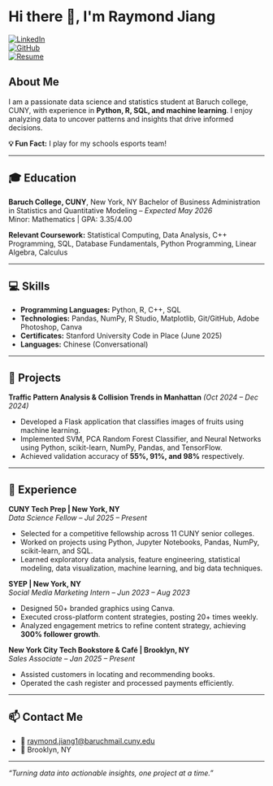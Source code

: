 # Hi there 👋, I'm Raymond Jiang

[![LinkedIn](https://img.shields.io/badge/LinkedIn-0A66C2?style=for-the-badge&logo=linkedin&logoColor=white)](https://www.linkedin.com/in/raymond-jiang-599b182b0/)  
[![GitHub](https://img.shields.io/badge/GitHub-181717?style=for-the-badge&logo=github&logoColor=white)](https://github.com/rayj1981)  
[![Resume](https://img.shields.io/badge/Resume-PDF-red?style=for-the-badge)](Assets/Resume.pdf)  


## About Me
I am a passionate data science and statistics student at Baruch college, CUNY, with experience in **Python, R, SQL, and machine learning**. I enjoy analyzing data to uncover patterns and insights that drive informed decisions.  

**💡 Fun Fact:** I play for my schools esports team!

---

## 🎓 Education
**Baruch College, CUNY**, New York, NY
Bachelor of Business Administration in Statistics and Quantitative Modeling – *Expected May 2026*  
Minor: Mathematics | GPA: 3.35/4.00  

**Relevant Coursework:** Statistical Computing, Data Analysis, C++ Programming, SQL, Database Fundamentals, Python Programming, Linear Algebra, Calculus  

---

## 💻 Skills
- **Programming Languages:** Python, R, C++, SQL  
- **Technologies:** Pandas, NumPy, R Studio, Matplotlib, Git/GitHub, Adobe Photoshop, Canva  
- **Certificates:** Stanford University Code in Place (June 2025)  
- **Languages:** Chinese (Conversational)  

---

## 📂 Projects
**Traffic Pattern Analysis & Collision Trends in Manhattan** *(Oct 2024 – Dec 2024)*  
- Developed a Flask application that classifies images of fruits using machine learning.  
- Implemented SVM, PCA Random Forest Classifier, and Neural Networks using Python, scikit-learn, NumPy, Pandas, and TensorFlow.  
- Achieved validation accuracy of **55%, 91%, and 98%** respectively.  

---

## 💼 Experience

**CUNY Tech Prep | New York, NY**  
*Data Science Fellow – Jul 2025 – Present*  
- Selected for a competitive fellowship across 11 CUNY senior colleges.  
- Worked on projects using Python, Jupyter Notebooks, Pandas, NumPy, scikit-learn, and SQL.  
- Learned exploratory data analysis, feature engineering, statistical modeling, data visualization, machine learning, and big data techniques.  

**SYEP | New York, NY**  
*Social Media Marketing Intern – Jun 2023 – Aug 2023*  
- Designed 50+ branded graphics using Canva.  
- Executed cross-platform content strategies, posting 20+ times weekly.  
- Analyzed engagement metrics to refine content strategy, achieving **300% follower growth**.  

**New York City Tech Bookstore & Café | Brooklyn, NY**  
*Sales Associate – Jan 2025 – Present*  
- Assisted customers in locating and recommending books.  
- Operated the cash register and processed payments efficiently.

---

## 📫 Contact Me
- 📧 raymond.jiang1@baruchmail.cuny.edu  
- 📍 Brooklyn, NY  

---

*“Turning data into actionable insights, one project at a time.”*  

